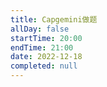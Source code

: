 ```yaml
---
title: Capgemini做题
allDay: false
startTime: 20:00
endTime: 21:00
date: 2022-12-18
completed: null
---
```

